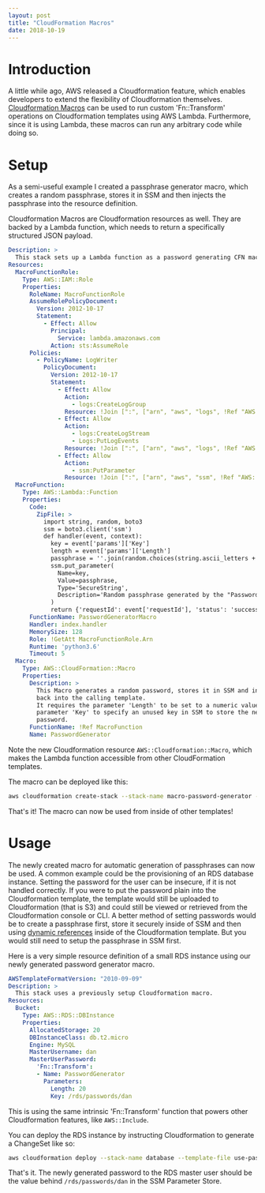 ```yaml
---
layout: post
title: "CloudFormation Macros"
date: 2018-10-19
---
```


# Introduction

A little while ago, AWS released a Cloudformation feature, which enables
developers to extend the flexibility of Cloudformation themselves.
[Cloudformation
Macros](https://docs.aws.amazon.com/AWSCloudFormation/latest/UserGuide/template-macros.html)
can be used to run custom 'Fn::Transform' operations on Cloudformation
templates using AWS Lambda. Furthermore, since it is using Lambda, these macros
can run any arbitrary code while doing so.

# Setup

As a semi-useful example I created a passphrase generator macro, which creates
a random passphrase, stores it in SSM and then injects the passphrase into the
resource definition.

Cloudformation Macros are Cloudformation resources as well. They are backed by
a Lambda function, which needs to return a specifically structured JSON
payload.

```yaml
Description: >
  This stack sets up a Lambda function as a password generating CFN macro.
Resources:
  MacroFunctionRole:
    Type: AWS::IAM::Role
    Properties:
      RoleName: MacroFunctionRole
      AssumeRolePolicyDocument:
        Version: 2012-10-17
        Statement:
          - Effect: Allow
            Principal:
              Service: lambda.amazonaws.com
            Action: sts:AssumeRole
      Policies:
        - PolicyName: LogWriter
          PolicyDocument:
            Version: 2012-10-17
            Statement:
              - Effect: Allow
                Action:
                  - logs:CreateLogGroup
                Resource: !Join [":", ["arn", "aws", "logs", !Ref "AWS::Region", !Ref "AWS::AccountId", "*"]]
              - Effect: Allow
                Action:
                  - logs:CreateLogStream
                  - Logs:PutLogEvents
                Resource: !Join [":", ["arn", "aws", "logs", !Ref "AWS::Region", !Ref "AWS::AccountId", "log-group", "*"]]
              - Effect: Allow
                Action:
                  - ssm:PutParameter
                Resource: !Join [":", ["arn", "aws", "ssm", !Ref "AWS::Region", !Ref "AWS::AccountId", "*"]]
  MacroFunction:
    Type: AWS::Lambda::Function
    Properties:
      Code:
        ZipFile: >
          import string, random, boto3
          ssm = boto3.client('ssm')
          def handler(event, context):
            key = event['params']['Key']
            length = event['params']['Length']
            passphrase = ''.join(random.choices(string.ascii_letters + string.digits, k=length))
            ssm.put_parameter(
              Name=key,
              Value=passphrase,
              Type='SecureString',
              Description='Random passphrase generated by the "PasswordGenerator" Cloudformation macro'
            )
            return {'requestId': event['requestId'], 'status': 'success', 'fragment': passphrase}
      FunctionName: PasswordGeneratorMacro
      Handler: index.handler
      MemorySize: 128
      Role: !GetAtt MacroFunctionRole.Arn
      Runtime: 'python3.6'
      Timeout: 5
  Macro:
    Type: AWS::CloudFormation::Macro
    Properties:
      Description: >
        This Macro generates a random password, stores it in SSM and inserts it
        back into the calling template.
        It requires the parameter 'Length' to be set to a numeric value and the
        parameter 'Key' to specify an unused key in SSM to store the new
        password.
      FunctionName: !Ref MacroFunction
      Name: PasswordGenerator
```

Note the new Cloudformation resource `AWS::Cloudformation::Macro`, which makes
the Lambda function accessible from other CloudFormation templates.

The macro can be deployed like this:

```bash
aws cloudformation create-stack --stack-name macro-password-generator --capabilities CAPABILITY_NAMED_IAM --template-body file://password-generator.yaml
```

That's it! The macro can now be used from inside of other templates!

# Usage

The newly created macro for automatic generation of passphrases can now be
used. A common example could be the provisioning of an RDS database instance.
Setting the password for the user can be insecure, if it is not handled
correctly. If you were to put the password plain into the Cloudformation
template, the template would still be uploaded to Cloudformation (that is S3)
and could still be viewed or retrieved from the Cloudformation console or
CLI. A better method of setting passwords would be to create a passphrase
first, store it securely inside of SSM and then using [dynamic
references](https://docs.aws.amazon.com/AWSCloudFormation/latest/UserGuide/dynamic-references.html)
inside of the Cloudformation template. But you would still need to setup the
passphrase in SSM first.

Here is a very simple resource definition of a small RDS instance using our
newly generated password generator macro.

```yaml
AWSTemplateFormatVersion: "2010-09-09"
Description: >
  This stack uses a previously setup Cloudformation macro.
Resources:
  Bucket:
    Type: AWS::RDS::DBInstance
    Properties:
      AllocatedStorage: 20
      DBInstanceClass: db.t2.micro
      Engine: MySQL
      MasterUsername: dan
      MasterUserPassword:
        'Fn::Transform':
        - Name: PasswordGenerator
          Parameters:
            Length: 20
            Key: /rds/passwords/dan
```

This is using the same intrinsic 'Fn::Transform' function that powers other
Cloudformation features, like `AWS::Include`.

You can deploy the RDS instance by instructing Cloudformation to generate a
ChangeSet like so:

```bash
aws cloudformation deploy --stack-name database --template-file use-password-generator.yaml
```

That's it. The newly generated password to the RDS master user should be the
value behind `/rds/passwords/dan` in the SSM Parameter Store.
